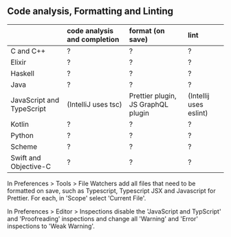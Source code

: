 ## Code analysis, Formatting and Linting

|                             | code analysis and completion | format (on save)                   | lint                                      |
|:----------------------------|:-----------------------------|:-----------------------------------|:------------------------------------------|
| C and C++                   | ?                            | ?                                  | ?                                         |
| Elixir                      | ?                            | ?                                  | ?                                         |
| Haskell                     | ?                            | ?                                  | ?                                         |
| Java                        | ?                            | ?                                  | ?                                         |
| JavaScript and TypeScript   | (IntelliJ uses tsc)          | Prettier plugin, JS GraphQL plugin | (Intellij uses eslint)                    |
| Kotlin                      | ?                            | ?                                  | ?                                         |
| Python                      | ?                            | ?                                  | ?                                         |
| Scheme                      | ?                            | ?                                  | ?                                         |
| Swift and Objective-C       | ?                            | ?                                  | ?                                         |

In Preferences > Tools > File Watchers add all files that need to be formatted on save, such as Typescript, Typescript JSX and Javascript for Prettier. For each, in 'Scope' select 'Current File'.

In Preferences > Editor > Inspections disable the 'JavaScript and TypScript' and 'Proofreading' inspections and change all 'Warning' and 'Error' inspections to 'Weak Warning'.
